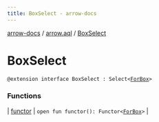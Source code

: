 ```yaml
---
title: BoxSelect - arrow-docs
---
```


[arrow-docs](../../index.html) / [arrow.aql](../index.html) / [BoxSelect](./index.html)

# BoxSelect

`@extension interface BoxSelect : Select<`[`ForBox`](../-for-box.html)`>`

### Functions

| [functor](functor.html) | `open fun functor(): Functor<`[`ForBox`](../-for-box.html)`>` |

